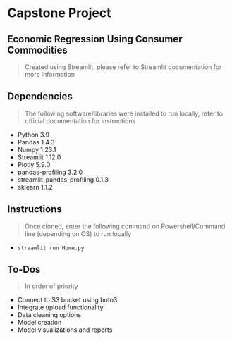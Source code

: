 # Capstone Project 
## Economic Regression Using Consumer Commodities
> Created using Streamlit, please refer to Streamlit documentation for more information
## Dependencies
> The following software/libraries were installed to run locally, refer to official documentation for instructions
- Python 3.9
- Pandas 1.4.3
- Numpy 1.23.1
- Streamlit 1.12.0
- Plotly 5.9.0
- pandas-profiling 3.2.0
- streamlit-pandas-profiling 0.1.3
- sklearn 1.1.2
## Instructions
> Once cloned, enter the following command on Powershell/Command line (depending on OS) to run locally 
- `streamlit run Home.py`
## To-Dos
> In order of priority
- Connect to S3 bucket using boto3
- Integrate upload functionality
- Data cleaning options
- Model creation
- Model visualizations and reports

